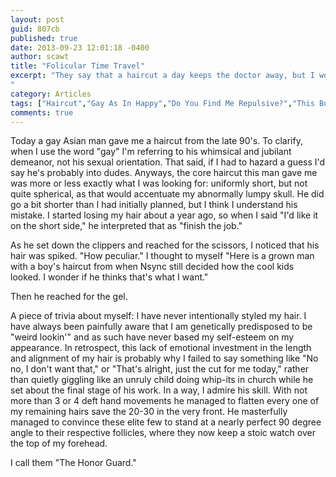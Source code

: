 ```yaml
---
layout: post
guid: 807cb
published: true
date: 2013-09-23 12:01:18 -0400
author: scawt
title: "Folicular Time Travel"
excerpt: "They say that a haircut a day keeps the doctor away, but I would argue that that\'s entirely too many haircuts and that a psychiatrist should be brought in for a consult. I prefer to maintain a somewhat less frequent schedule of hair maintenance myself, but on those rare occasions that I do visit the local Supercuts I try to make it as interesting as possible. 
"
category: Articles
tags: ["Haircut","Gay As In Happy","Do You Find Me Repulsive?","This Bone Structure Is Not Good Bone Structure","Lookin' Adequate","Hair Gel","Letters From Scott","The Honor Guard"]
comments: true 
---
```


Today a gay Asian man gave me a haircut from the late 90's. To clarify, when I use the word "gay" I'm referring to his whimsical and jubilant demeanor, not his sexual orientation. That said, if I had to hazard a guess I'd say he's probably into dudes. Anyways, the core haircut this man gave me was more or less exactly what I was looking for: uniformly short, but not quite spherical, as that would accentuate my abnormally lumpy skull. He did go a bit shorter than I had initially planned, but I think I understand his mistake. I started losing my hair about a year ago, so when I said "I'd like it on the short side," he interpreted that as "finish the job."

As he set down the clippers and reached for the scissors, I noticed that his hair was spiked. "How peculiar." I thought to myself "Here is a grown man with a boy's haircut from when Nsync still decided how the cool kids looked. I wonder if he thinks that's what I want."

Then he reached for the gel.

A piece of trivia about myself: I have never intentionally styled my hair. I have always been painfully aware that I am genetically predisposed to be "weird lookin'" and as such have never based my self-esteem on my appearance. In retrospect, this lack of emotional investment in the length and alignment of my hair is probably why I failed to say something like "No no, I don't want that," or "That's alright, just the cut for me today," rather than quietly giggling like an unruly child doing whip-its in church while he set about the final stage of his work. In a way, I admire his skill. With not more than 3 or 4 deft hand movements he managed to flatten every one of my remaining hairs save the 20-30 in the very front. He masterfully managed to convince these elite few to stand at a nearly perfect 90 degree angle to their respective follicles, where they now keep a stoic watch over the top of my forehead.

I call them "The Honor Guard."